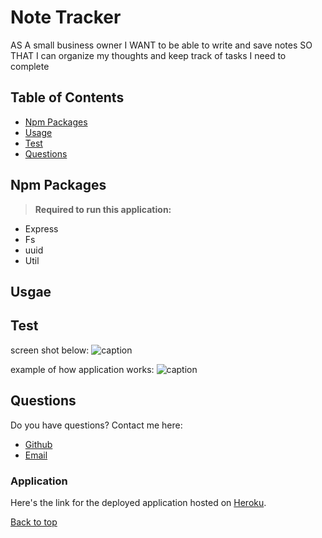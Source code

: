 # Note Tracker

AS A small business owner
I WANT to be able to write and save notes
SO THAT I can organize my thoughts and keep track of tasks I need to complete

## Table of Contents
* [Npm Packages](#Npm-Packages)
* [Usage](#Usage)
* [Test](Test)
* [Questions](#Questions)

## Npm Packages 
><b>Required to run this application:</b>
* Express 
* Fs
* uuid
* Util
 

## Usgae


## Test
screen shot below:</b>
![caption]()

example of how application works:</b>
![caption]()

 

## Questions
Do you have questions? Contact me here:
* [Github](https://github.com/jameleggleston)
* [Email](jamel.eggleston@gmail.com)

### Application
Here's the link for the deployed application hosted on [Heroku](https://vast-tundra-17769.herokuapp.com/). 

[Back to top](#Note-Taker)